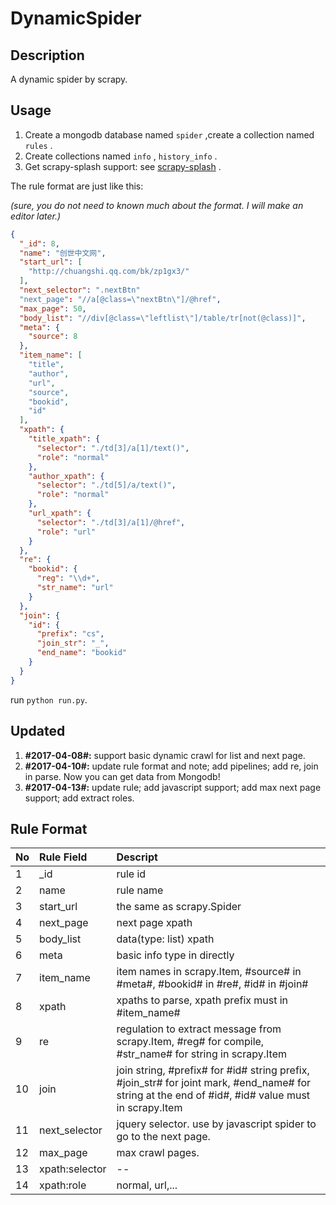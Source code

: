 # DynamicSpider
## Description

A dynamic spider by scrapy. 

## Usage

1. Create a mongodb database named ``spider`` ,create a collection named ``rules`` .
2. Create collections named ``info`` , ``history_info`` .
3. Get scrapy-splash support: see [scrapy-splash](https://github.com/scrapy-plugins/scrapy-splash) .



The rule format are just like this:  

*(sure, you do not need to known much about the format. I will make an editor later.)*

```json
{
  "_id": 8, 
  "name": "创世中文网", 
  "start_url": [
    "http://chuangshi.qq.com/bk/zp1gx3/"
  ],
  "next_selector": ".nextBtn"
  "next_page": "//a[@class=\"nextBtn\"]/@href", 
  "max_page": 50,
  "body_list": "//div[@class=\"leftlist\"]/table/tr[not(@class)]", 
  "meta": {
    "source": 8
  },
  "item_name": [
    "title",
    "author",
    "url",
    "source",
    "bookid",
    "id"
  ],
  "xpath": {
    "title_xpath": {
      "selector": "./td[3]/a[1]/text()",
      "role": "normal"
    },
    "author_xpath": {
      "selector": "./td[5]/a/text()",
      "role": "normal"
    },
    "url_xpath": {
      "selector": "./td[3]/a[1]/@href",
      "role": "url"
    }
  },
  "re": {
    "bookid": {
      "reg": "\\d+",
      "str_name": "url"
    }
  },
  "join": {
    "id": {
      "prefix": "cs",
      "join_str": "_",
      "end_name": "bookid"
    }
  }
}
```

run ``python run.py``.

## Updated

1. **#2017-04-08#:** support basic dynamic crawl for list and next page.
2. **#2017-04-10#:** update rule format and note; add pipelines; add re, join in parse. Now you can get data from Mongodb!
3. **#2017-04-13#:** update rule; add javascript support; add max next page support; add extract roles.

## Rule Format

| No   | Rule Field     | Descript                                 |
| :--- | :------------- | :--------------------------------------- |
| 1    | _id            | rule id                                  |
| 2    | name           | rule name                                |
| 3    | start_url      | the same as scrapy.Spider                |
| 4    | next_page      | next page xpath                          |
| 5    | body_list      | data(type: list) xpath                   |
| 6    | meta           | basic info type in directly              |
| 7    | item_name      | item names in scrapy.Item, #source# in #meta#, #bookid# in #re#, #id# in #join# |
| 8    | xpath          | xpaths to parse, xpath prefix must in #item_name# |
| 9    | re             | regulation to extract message from scrapy.Item, #reg# for compile, #str_name# for string in scrapy.Item |
| 10   | join           | join string, #prefix# for #id# string prefix, #join_str# for joint mark, #end_name# for string at the end of #id#, #id# value must in scrapy.Item |
| 11   | next_selector  | jquery selector. use by javascript spider to go to the next page. |
| 12   | max_page       | max crawl pages.                         |
| 13   | xpath:selector | --                                       |
| 14   | xpath:role     | normal, url,...                          |
